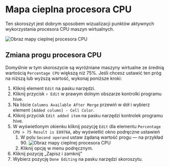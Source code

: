 # <a name="cpu-heatmap"></a>Mapa cieplna procesora CPU

Ten skoroszyt jest dobrym sposobem wizualizacji punktów aktywnych wykorzystania procesora CPU maszyn wirtualnych.

![Obraz mapy cieplnej procesora CPU](cpu-heatmap.png)

## <a name="changing-the-cpu-threshold"></a>Zmiana progu procesora CPU
Domyślnie w tym skoroszycie są wyróżniane maszyny wirtualne ze średnią wartością `Percentage CPU` większą niż 75%. Jeśli chcesz ustawić ten próg na niższą lub wyższą wartość, wykonaj poniższe kroki:

1. Kliknij element `Edit` na pasku narzędzi.
2. Kliknij przycisk `↑ Edit` w prawym dolnym obszarze kontrolki programu hive.
3. Na liście `Columns Available After Merge` przewiń w dół i wybierz element `[Added column] - Cell Color`.
4. Kliknij przycisk `Edit added item` na pasku narzędzi kontrolek programu hive.
5. W wyświetlonym okienku kliknij pozycję `Edit` dla elementu `Percentage CPU > 75 Result is E8976A`, aby wyświetlić okno podręczne ustawień
    1. W polu `Second operand` ustaw żądaną wartość progu — na przykład 90.
        ![Obraz mapy cieplnej procesora CPU](cpu-heatmap-column-settings.png)
    2. Kliknij opcję w menu podręcznym.
6. Kliknij pozycję „Zapisz i zamknij”
7. Wybierz pozycję `Done Editing` na pasku narzędzi skoroszytu.
